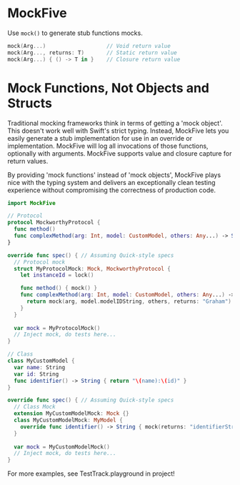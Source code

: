 # MockFive
Use `mock()` to generate stub functions mocks.

```Swift
mock(Arg...)                   // Void return value
mock(Arg..., returns: T)       // Static return value
mock(Arg...) { () -> T in }    // Closure return value
```

# Mock Functions, Not Objects and Structs
Traditional mocking frameworks think in terms of getting a 'mock object'.  This doesn't work well with Swift's strict typing.  Instead, MockFive lets you easily generate a stub implementation for use in an override or implementation.  MockFive will log all invocations of those functions, optionally with arguments.  MockFive supports value and closure capture for return values.

By providing 'mock functions' instead of 'mock objects', MockFive plays nice with the typing system and delivers an exceptionally clean testing experience without compromising the correctness of production code.

```Swift
import MockFive

// Protocol
protocol MockworthyProtocol {
  func method()
  func complexMethod(arg: Int, model: CustomModel, others: Any...) -> String
}

override func spec() { // Assuming Quick-style specs
  // Protocol mock
  struct MyProtocolMock: Mock, MockworthyProtocol {
    let instanceId = lock()

    func method() { mock() }
    func complexMethod(arg: Int, model: CustomModel, others: Any...) -> String {
      return mock(arg, model.modelIDString, others, returns: "Graham")
    }
  }
  
  var mock = MyProtocolMock()
  // Inject mock, do tests here...
}

// Class
class MyCustomModel {
  var name: String
  var id: String
  func identifier() -> String { return "\(name):\(id)" }
}

override func spec() { // Assuming Quick-style specs
  // Class Mock
  extension MyCustomModelMock: Mock {}
  class MyCustomModelMock: MyModel {
    override func identifier() -> String { mock(returns: "identifierString") }
  }
  
  var mock = MyCustomModelMock()
  // Inject mock, do tests here...
}
```

For more examples, see TestTrack.playground in project!
